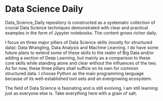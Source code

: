 # Data Science Daily
Data_Science_Daily repository is constructed as a systematic collection of crucial Data Science techniques demonstrated with clear and practical examples in the form of Jypyter notebooks. The content grows richer daily. <br>

I focus on three major pillars of Data Science skills (mostly for structured data): Data Wrangling, Data Analysis and Machine Learning. I do have some future plans to extend some of these skills to the realm of Big Data and/or adding a section of Deep Learning, but mainly as a comparison to these core skills while standing alone and clear without the influences of the two. As for now, these three pillars shall suffice on its own for common structured data. I choose Python as the main programming language because of its well-established tool sets and an evergrowing ecosystem. <br>

The field of Data Science is fasinating and is still evolving, I am still learning just as everyone else is. Take everything here with a grain of salt. 

